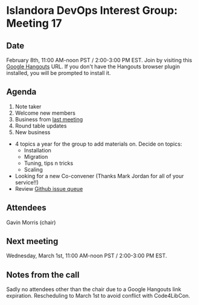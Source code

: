 # Islandora DevOps Interest Group: Meeting 17

## Date

February 8th, 11:00 AM-noon PST / 2:00-3:00 PM EST. Join by visiting this [Google Hangouts](https://hangouts.google.com/call/lolbuc2o2jbshdrhgenpazh2sae) URL. If you don't have the Hangouts browser plugin installed, you will be prompted to install it.

## Agenda

1. Note taker
1. Welcome new members
1. Business from [last meeting](https://github.com/islandora-interest-groups/Islandora-DevOps-Interest-Group/blob/main/meetings/16.md)
1. Round table updates
1. New business
  * 4 topics a year for the group to add materials on. Decide on topics:
    * Installation
    * Migration
    * Tuning, tips n tricks
    * Scaling
  * Looking for a new Co-convener (Thanks Mark Jordan for all of your service!!)
  * Review [Github issue queue](https://github.com/islandora-interest-groups/Islandora-DevOps-Interest-Group/issues)

## Attendees

Gavin Morris (chair)

## Next meeting
Wednesday, March 1st, 11:00 AM-noon PST / 2:00-3:00 PM EST.

## Notes from the call

Sadly no attendees other than the chair due to a Google Hangouts link expiration. Rescheduling to March 1st to avoid conflict with Code4LibCon.
